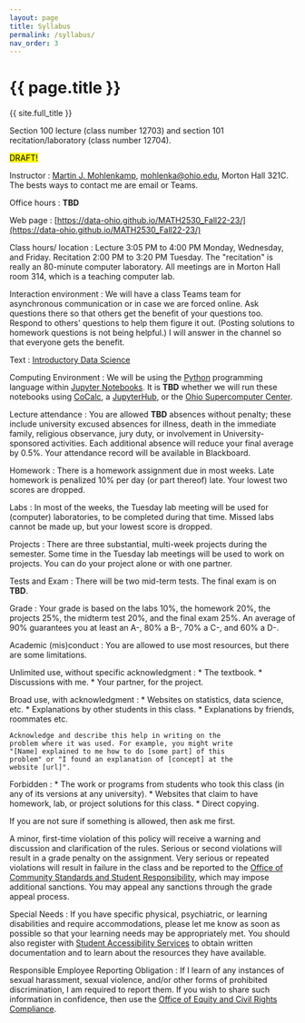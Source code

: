 ```yaml
---
layout: page
title: Syllabus
permalink: /syllabus/
nav_order: 3
---
```


# {{ page.title }}

{{ site.full_title }}

Section 100 lecture (class number 12703) and section 101 recitation/laboratory (class number 12704).

<mark style="background-color: #FFFF00">DRAFT!</mark>

Instructor 
: [Martin J. Mohlenkamp](http://www.ohiouniversityfaculty.com/mohlenka/),
  [mohlenka@ohio.edu](mailto:mohlenka@ohio.edu),
  Morton Hall 321C. The bests ways to contact me are email or Teams.
      

Office hours
: **TBD**
  
Web page
: [https://data-ohio.github.io/MATH2530_Fall22-23/](https://data-ohio.github.io/MATH2530_Fall22-23/)      

Class hours/ location
: Lecture 3:05 PM to 4:00 PM Monday, Wednesday, and Friday.
  Recitation 2:00 PM to 3:20 PM Tuesday.
  The "recitation" is really an 80-minute computer laboratory.
  All meetings are in Morton Hall room 314, which is a teaching computer lab.
      

Interaction environment
: We will  have a class Teams team for asynchronous communication or in case we are forced online.
  Ask questions there so that others get the benefit of your questions too.
  Respond to others' questions to help them figure it out. (Posting solutions to homework questions is not being helpful.)
  I will answer in the channel so that everyone gets the benefit.	    

Text
: [Introductory Data Science](https://data-ohio.github.io/introductory-data-science/intro.html)
      

Computing Environment
: We will be using the [Python](https://www.python.org/) programming language within [Jupyter Notebooks](https://jupyter.org/).
  It is **TBD** whether we will run these notebooks using [CoCalc](https://cocalc.com/), a [JupyterHub](https://jupyter.org/hub), or the [Ohio Supercomputer Center](https://www.osc.edu/).

Lecture attendance
: You are allowed **TBD** absences without penalty; these include university excused absences for illness, death in the immediate family, religious observance, jury duty, or involvement in University-sponsored activities. Each additional absence will reduce your final average by 0.5%. Your attendance record will be available in Blackboard.

Homework
: There is a homework assignment due in most weeks. Late homework is penalized 10% per day (or part	thereof) late. Your lowest two scores are dropped.

Labs
: In most of the weeks, the Tuesday lab meeting will be used for (computer) laboratories, to be completed during that time. Missed labs cannot be made up, but your lowest score is dropped.

Projects
: There are three substantial, multi-week projects during the semester. Some time in the Tuesday lab meetings will be used to work on projects. You can do your project alone or with one partner. 
           
Tests and Exam
: There will be two mid-term tests. The final exam is on **TBD**.
      
Grade
: Your grade is based on the labs 10%, 
  the homework 20%, 
  the projects 25%, 
  the midterm test 20%, 
  and the final exam 25%.
  An average of 90% guarantees you at least an A-, 80% a B-, 70% a C-, and 60% a D-.
            
Academic (mis)conduct 
: You are allowed to use most resources, but there are some limitations.
  
  Unlimited use, without specific acknowledgment
  : * The textbook.
    * Discussions with me.
    * Your partner, for the project.
	  
  Broad use, with acknowledgment
  : * Websites on statistics, data science, etc.
	* Explanations by other students in this class.
	* Explanations by friends, roommates etc.
	    
	Acknowledge and describe this help in writing on the
	problem where it was used. For example, you might write
	"[Name] explained to me how to do [some part] of this
	problem" or "I found an explanation of [concept] at the
	website [url]".
	  
  Forbidden
  : * The work or programs from students who took this class (in any of its versions at any university).
    * Websites that claim to have homework, lab, or project solutions for this class.
    * Direct copying.

  If you are not sure if something is allowed, then ask me first.
	  
  A minor, first-time violation of this policy will receive a warning
  and discussion and clarification of the rules.  Serious or second
  violations will result in a grade penalty on the assignment. Very
  serious or repeated violations will result in failure in the class
  and be reported to the [Office of Community Standards and Student
  Responsibility](https://www.ohio.edu/student-affairs/community-standards),
  which may impose additional sanctions. You may appeal any sanctions
  through the grade appeal process.
      

Special Needs
: If you have specific physical, psychiatric, or learning disabilities
  and require accommodations, please let me know as soon as possible
  so that your learning needs may be appropriately met.  You should
  also register with [Student Accessibility
  Services](https://www.ohio.edu/university-college/student-accessibility-services)
  to obtain written documentation and to learn about the resources
  they have available.
      

Responsible Employee Reporting Obligation
: If I learn of any instances of sexual harassment, sexual violence,
  and/or other forms of prohibited discrimination, I am required to
  report them. If you wish to share such information in confidence,
  then use the [Office of Equity and Civil Rights
  Compliance](https://www.ohio.edu/equity-civil-rights).
